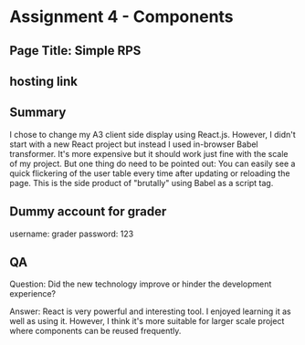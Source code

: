 Assignment 4 - Components
===

## Page Title: Simple RPS

## hosting link


## Summary
I chose to change my A3 client side display using React.js. However, I didn't start with a new React project but instead I used in-browser Babel transformer. It's more expensive but it should work just fine with the scale of my project. But one thing do need to be pointed out: You can easily see a quick flickering of the user table every time after updating or reloading the page. This is the side product of "brutally" using Babel as a script tag.

## Dummy account for grader
username: grader  password: 123  


## QA
Question: Did the new technology improve or hinder the development experience?   

Answer: React is very powerful and interesting tool. I enjoyed learning it as well as using it. However, I think it's more suitable for larger scale project where components can be reused frequently. 


